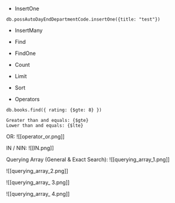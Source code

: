 - InsertOne
``` mongodb
db.possAutoDayEndDepartmentCode.insertOne({title: "test"})
```

- InsertMany

- Find
- FindOne 

- Count
- Limit
- Sort

- Operators
```mongo
db.books.find({ rating: {$gte: 8} })
```

```mongo
Greater than and equals: {$gte}
Lower than and equals: {$lte}
```

OR:
![[operator_or.png]]

IN / NIN:
![[IN.png]]

Querying Array (General & Exact Search):
![[querying_array_1.png]]

![[querying_array_2.png]]

![[querying_array_ 3.png]]

![[querying_array_ 4.png]]